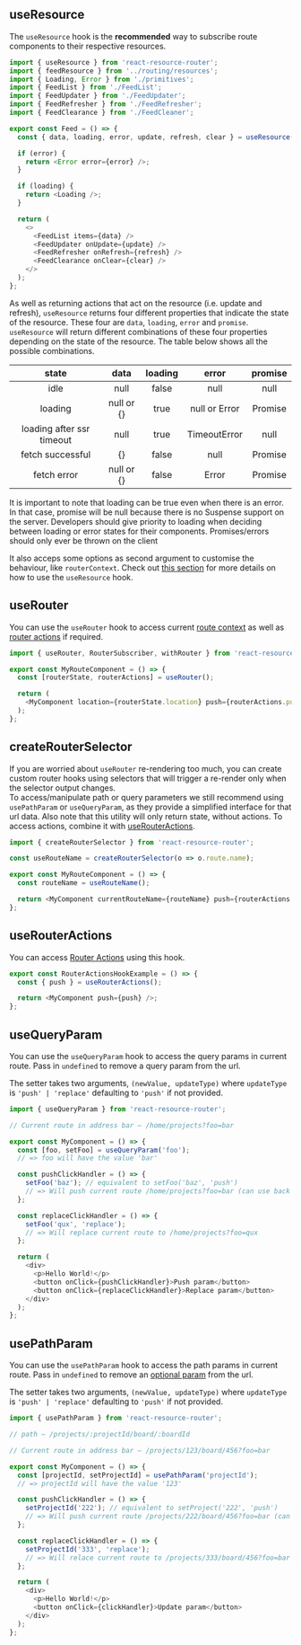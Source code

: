 ## useResource

The `useResource` hook is the **recommended** way to subscribe route components to their respective resources.

```js
import { useResource } from 'react-resource-router';
import { feedResource } from '../routing/resources';
import { Loading, Error } from './primitives';
import { FeedList } from './FeedList';
import { FeedUpdater } from './FeedUpdater';
import { FeedRefresher } from './FeedRefresher';
import { FeedClearance } from './FeedCleaner';

export const Feed = () => {
  const { data, loading, error, update, refresh, clear } = useResource(feedResource);

  if (error) {
    return <Error error={error} />;
  }

  if (loading) {
    return <Loading />;
  }

  return (
    <>
      <FeedList items={data} />
      <FeedUpdater onUpdate={update} />
      <FeedRefresher onRefresh={refresh} />
      <FeedClearance onClear={clear} />
    </>
  );
};
```

As well as returning actions that act on the resource (i.e. update and refresh), `useResource` returns four different properties that indicate the state of the resource. These four are `data`, `loading`, `error` and `promise`. `useResource` will return different combinations of these four properties depending on the state of the resource. The table below shows all the possible combinations.

|           state           |    data    | loading |     error     | promise |
| :-----------------------: | :--------: | :-----: | :-----------: | :-----: |
|           idle            |    null    |  false  |     null      |  null   |
|          loading          | null or {} |  true   | null or Error | Promise |
| loading after ssr timeout |    null    |  true   | TimeoutError  |  null   |
|     fetch successful      |     {}     |  false  |     null      | Promise |
|        fetch error        | null or {} |  false  |     Error     | Promise |

It is important to note that loading can be true even when there is an error. In that case, promise will be null because there is no Suspense support on the server. Developers should give priority to loading when deciding between loading or error states for their components. Promises/errors should only ever be thrown on the client

It also acceps some options as second argument to customise the behaviour, like `routerContext`.
Check out [this section](../resources/usage.md) for more details on how to use the `useResource` hook.

## useRouter

You can use the `useRouter` hook to access current [route context](./components.md#routecomponent-props) as well as [router actions](./components.md#routeractions) if required.

```js
import { useRouter, RouterSubscriber, withRouter } from 'react-resource-router';

export const MyRouteComponent = () => {
  const [routerState, routerActions] = useRouter();

  return (
    <MyComponent location={routerState.location} push={routerActions.push} />
  );
};
```

## createRouterSelector

If you are worried about `useRouter` re-rendering too much, you can create custom router hooks using selectors that will trigger a re-render only when the selector output changes.  
To access/manipulate path or query parameters we still recommend using `usePathParam` or `useQueryParam`, as they provide a simplified interface for that url data.
Also note that this utility will only return state, without actions. To access actions, combine it with [useRouterActions](#userouteractions).

```js
import { createRouterSelector } from 'react-resource-router';

const useRouteName = createRouterSelector(o => o.route.name);

export const MyRouteComponent = () => {
  const routeName = useRouteName();

  return <MyComponent currentRouteName={routeName} push={routerActions.push} />;
};
```

## useRouterActions

You can access [Router Actions](#routeractions) using this hook.

```js
export const RouterActionsHookExample = () => {
  const { push } = useRouterActions();

  return <MyComponent push={push} />;
};
```

## useQueryParam

You can use the `useQueryParam` hook to access the query params in current route. Pass in `undefined` to remove a query param from the url.

The setter takes two arguments, `(newValue, updateType)` where `updateType` is `'push' | 'replace'` defaulting to `'push'` if not provided.

```js
import { useQueryParam } from 'react-resource-router';

// Current route in address bar — /home/projects?foo=bar

export const MyComponent = () => {
  const [foo, setFoo] = useQueryParam('foo');
  // => foo will have the value 'bar'

  const pushClickHandler = () => {
    setFoo('baz'); // equivalent to setFoo('baz', 'push')
    // => Will push current route /home/projects?foo=bar (can use back button)
  };

  const replaceClickHandler = () => {
    setFoo('qux', 'replace');
    // => Will replace current route to /home/projects?foo=qux
  };

  return (
    <div>
      <p>Hello World!</p>
      <button onClick={pushClickHandler}>Push param</button>
      <button onClick={replaceClickHandler}>Replace param</button>
    </div>
  );
};
```

## usePathParam

You can use the `usePathParam` hook to access the path params in current route. Pass in `undefined` to remove an [optional param](https://github.com/pillarjs/path-to-regexp#optional) from the url.

The setter takes two arguments, `(newValue, updateType)` where `updateType` is `'push' | 'replace'` defaulting to `'push'` if not provided.

```js
import { usePathParam } from 'react-resource-router';

// path — /projects/:projectId/board/:boardId

// Current route in address bar — /projects/123/board/456?foo=bar

export const MyComponent = () => {
  const [projectId, setProjectId] = usePathParam('projectId');
  // => projectId will have the value '123'

  const pushClickHandler = () => {
    setProjectId('222'); // equivalent to setProject('222', 'push')
    // => Will push current route /projects/222/board/456?foo=bar (can use back button)
  };

  const replaceClickHandler = () => {
    setProjectId('333', 'replace');
    // => Will relace current route to /projects/333/board/456?foo=bar
  };

  return (
    <div>
      <p>Hello World!</p>
      <button onClick={clickHandler}>Update param</button>
    </div>
  );
};
```
